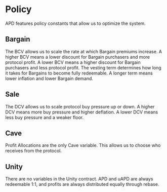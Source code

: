 # Policy

APD features policy constants that allow us to optimize the system.

## Bargain

The BCV allows us to scale the rate at which Bargain premiums increase. A higher BCV means a lower discount for Bargain purchasers and more protocol profit. A lower BCV means a higher discount for Bargain purchasers and less protocol profit. The vesting term determines how long it takes for Bargains to become fully redeemable. A longer term means lower inflation and lower Bargain demand.

## Sale

The DCV allows us to scale protocol buy pressure up or down. A higher DCV means more buy pressure and higher deflation. A lower DCV means less buy pressure and a weaker floor.



## Cave

Profit Allocations are the only Cave variable. This allows us to choose who receives from the protocol.

## Unity

There are no variables in the Unity contract. APD and uAPD are always redeemable 1:1, and profits are always distributed equally through rebase.
